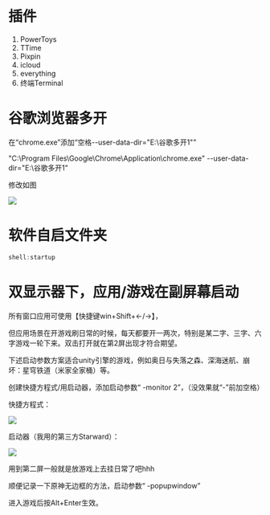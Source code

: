
# 插件
1. PowerToys
2. TTime
3. Pixpin
4. icloud
5. everything
6. 终端Terminal



# 谷歌浏览器多开

在“chrome.exe”添加“空格--user-data-dir="E:\谷歌多开1"”

"C:\Program Files\Google\Chrome\Application\chrome.exe" --user-data-dir="E:\谷歌多开1"

修改如图

![](https://pic1.zhimg.com/80/v2-e1c7bf8fc3acde3f30a1115371928f50_1440w.webp)



# 软件自启文件夹
```java
shell:startup
```


# 双显示器下，应用/游戏在副屏幕启动

所有窗口应用可使用【快捷键win+Shift+←/→】，

但应用场景在开游戏刷日常的时候，每天都要开一两次，特别是某二字、三字、六字游戏一轮下来。双击打开就在第2屏出现才符合期望。

下述启动参数方案适合unity引擎的游戏，例如奥日与失落之森、深海迷航、崩坏：星穹铁道（米家全家桶）等。

创建快捷方程式/用启动器，添加启动参数“ -monitor 2”，（没效果就“-”前加空格）

快捷方程式：

![](https://pic1.zhimg.com/80/v2-b907beaaacb0dd096cf57d072a9f42f8_720w.webp)

启动器（我用的第三方Starward）：

![](https://pic3.zhimg.com/80/v2-dcf94f0277a076a7c7959cb3e2a9f0f2_720w.webp)

用到第二屏一般就是放游戏上去挂日常了吧hhh

顺便记录一下原神无边框的方法，启动参数“ -popupwindow”

进入游戏后按Alt+Enter生效。

